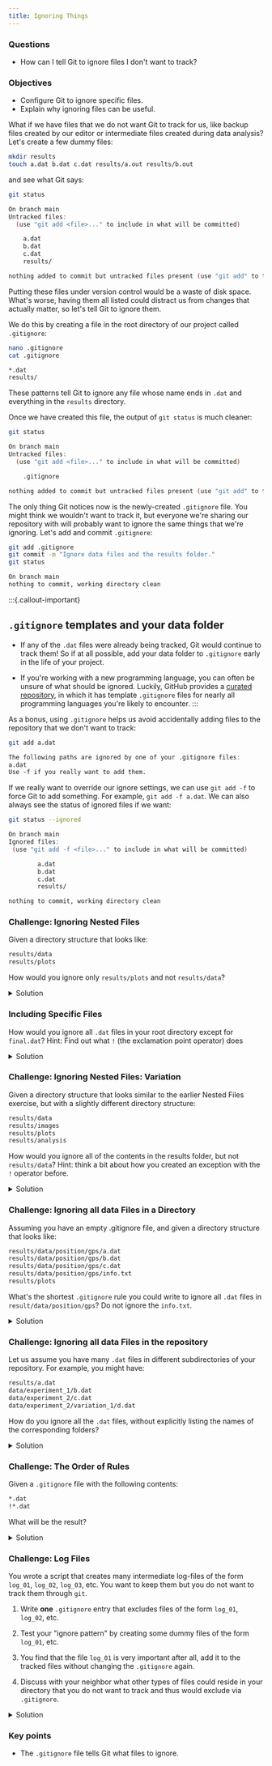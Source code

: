 ```yaml
---
title: Ignoring Things
---
```


<div class="questions">  

### Questions

- How can I tell Git to ignore files I don't want to track?
</div>  

<div class="objectives">  

### Objectives

- Configure Git to ignore specific files.
- Explain why ignoring files can be useful.
</div>  

What if we have files that we do not want Git to track for us, like backup files
created by our editor or intermediate files created during data analysis? Let's
create a few dummy files:

```sh
mkdir results
touch a.dat b.dat c.dat results/a.out results/b.out
```

and see what Git says:

```sh
git status
```

```abc
On branch main
Untracked files:
  (use "git add <file>..." to include in what will be committed)

	a.dat
	b.dat
	c.dat
	results/

nothing added to commit but untracked files present (use "git add" to track)
```

Putting these files under version control would be a waste of disk space. What's
worse, having them all listed could distract us from changes that actually
matter, so let's tell Git to ignore them.

We do this by creating a file in the root directory of our project called `.gitignore`:

```sh
nano .gitignore
cat .gitignore
```

```abc
*.dat
results/
```

These patterns tell Git to ignore any file whose name ends in `.dat` and
everything in the `results` directory. 
 

Once we have created this file, the output of `git status` is much cleaner:

```sh
git status
```

```abc
On branch main
Untracked files:
  (use "git add <file>..." to include in what will be committed)

	.gitignore

nothing added to commit but untracked files present (use "git add" to track)
```

The only thing Git notices now is the newly-created `.gitignore` file. You might
think we wouldn't want to track it, but everyone we're sharing our repository
with will probably want to ignore the same things that we're ignoring. Let's
add and commit `.gitignore`:

```sh
git add .gitignore
git commit -m "Ignore data files and the results folder."
git status
```

```abc
On branch main
nothing to commit, working directory clean
```

:::{.callout-important}
## `.gitignore` templates and your data folder

- If any of the `.dat` files were already being tracked, Git would continue to track them! So if at all possible, add your data folder to `.gitignore` early in the life of your project.

- If you're working with a new programming language, you can often be unsure of what should be ignored. Luckily, GitHub provides a [curated repository](https://github.com/github/gitignore), in which it has template `.gitignore` files for nearly all programming languages you're likely to encounter.
:::


As a bonus, using `.gitignore` helps us avoid accidentally adding files to the
repository that we don't want to track:

```sh
git add a.dat
```

```abc
The following paths are ignored by one of your .gitignore files:
a.dat
Use -f if you really want to add them.
```

If we really want to override our ignore settings, we can use `git add -f` to
force Git to add something. For example, `git add -f a.dat`. We can also always
see the status of ignored files if we want:

```sh
git status --ignored
```

```abc
On branch main
Ignored files:
 (use "git add -f <file>..." to include in what will be committed)

        a.dat
        b.dat
        c.dat
        results/

nothing to commit, working directory clean
```


<div class="challenge">

### Challenge: Ignoring Nested Files

Given a directory structure that looks like:

```sh
results/data
results/plots
```
How would you ignore only `results/plots` and not `results/data`?

<details>
<summary>Solution</summary>

If you only want to ignore the contents of `results/plots`, you can change your
`.gitignore` to ignore only the `/plots/` subfolder by adding the following
line to your .gitignore:

```abc
results/plots/
```

This line will ensure only the contents of `results/plots` is ignored, and
not the contents of `results/data`.

As with most programming issues, there
are a few alternative ways that one may ensure this ignore rule is followed.
The "Ignoring Nested Files: Variation" exercise has a slightly
different directory structure
that presents an alternative solution.
Further, the discussion page has more detail on ignore rules.

</details>
</div>  


<div class="challenge">

### Including Specific Files

How would you ignore all `.dat` files in your root directory except for
`final.dat`? Hint: Find out what `!` (the exclamation point operator) does

<details>
<summary>Solution</summary>

You would add the following two lines to your .gitignore:

```abc
*.dat           # ignore all data files
!final.dat      # except final.data
```

The exclamation point operator will include a previously excluded entry.

Note also that because you've previously committed `.dat` files in this
lesson they will not be ignored with this new rule. Only future additions
of `.dat` files added to the root directory will be ignored.
</details>
</div>  



<div class="challenge">

### Challenge: Ignoring Nested Files: Variation

Given a directory structure that looks similar to the earlier Nested Files
exercise, but with a slightly different directory structure:

```abc
results/data
results/images
results/plots
results/analysis
```

How would you ignore all of the contents in the results folder, but not `results/data`?
Hint: think a bit about how you created an exception with the `!` operator
before.

<details>
<summary>Solution</summary>


If you want to ignore the contents of
`results/` but not those of `results/data/`, you can change your `.gitignore` to ignore
the contents of results folder, but create an exception for the contents of the
`results/data` subfolder. Your .gitignore would look like this:

```abc
results/*               # ignore everything in results folder
!results/data/          # do not ignore results/data/ contents
```

</details>
</div>  

<div class="challenge">

### Challenge: Ignoring all data Files in a Directory

Assuming you have an empty .gitignore file, and given a directory structure that looks like:

```abc
results/data/position/gps/a.dat
results/data/position/gps/b.dat
results/data/position/gps/c.dat
results/data/position/gps/info.txt
results/plots
```

What's the shortest `.gitignore` rule you could write to ignore all `.dat`
files in `result/data/position/gps`? Do not ignore the `info.txt`.

<details>
<summary>Solution</summary>


Appending `results/data/position/gps/*.dat` will match every file in `results/data/position/gps`
that ends with `.dat`.
The file `results/data/position/gps/info.txt` will not be ignored.

</details>
</div>  

<div class="challenge">

### Challenge: Ignoring all data Files in the repository

Let us assume you have many `.dat` files in different subdirectories of your repository.
For example, you might have:
 
```abc
results/a.dat
data/experiment_1/b.dat
data/experiment_2/c.dat
data/experiment_2/variation_1/d.dat
```
How do you ignore all the `.dat` files, without explicitly listing the names of the corresponding folders?

<details>
<summary>Solution</summary>

In the `.gitignore` file, write:
 
```abc
**/*.dat               
```
This will ignore all the `.dat` files, regardless of their position in the directory tree. 
You can still include some specific exception with the exclamation point operator.

</details>
</div>  

<div class="challenge">

### Challenge: The Order of Rules

Given a `.gitignore` file with the following contents:

```abc
*.dat
!*.dat
```

What will be the result?


<details>
<summary>Solution</summary>

The `!` modifier will negate an entry from a previously defined ignore pattern.
Because the `!*.dat` entry negates all of the previous `.dat` files in the `.gitignore`,
none of them will be ignored, and all `.dat` files will be tracked.
</details>
</div>  


<div class="challenge">

### Challenge: Log Files

You wrote a script that creates many intermediate log-files of the form
`log_01`, `log_02`, `log_03`, etc. You want to keep them but you do not want to
track them through `git`.

1. Write **one** `.gitignore` entry that excludes files of the form `log_01`, `log_02`, etc.

2. Test your "ignore pattern" by creating some dummy files of the form `log_01`, etc.

3. You find that the file `log_01` is very important after all, add it to the tracked files without changing the `.gitignore` again.

4. Discuss with your neighbor what other types of files could reside in your directory that you do not want to track and thus would exclude via `.gitignore`.

<details>
<summary>Solution</summary>

1. append either `log_*`  or  `log*`  as a new entry in your .gitignore
3. track `log_01` using   `git add -f log_01`

</details>
</div>  

<div class="keypoints">

### Key points

- The `.gitignore` file tells Git what files to ignore.

</div>  